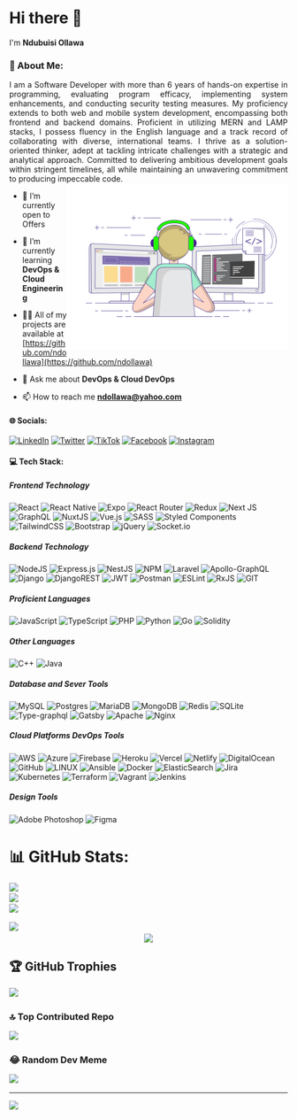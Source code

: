 # Hi there 👋
I'm <strong>Ndubuisi Ollawa</strong>

### 💫 About Me:
<p align="justify">I am a Software Developer with more than 6 years of hands-on expertise in programming, evaluating program efficacy, implementing system enhancements, and conducting security testing measures. My proficiency extends to both web and mobile system development, encompassing both frontend and backend domains. Proficient in utilizing MERN and LAMP stacks, I possess fluency in the English language and a track record of collaborating with diverse, international teams. I thrive as a solution-oriented thinker, adept at tackling intricate challenges with a strategic and analytical approach. Committed to delivering ambitious development goals within stringent timelines, all while maintaining an unwavering commitment to producing impeccable code.
<img align="right" alt="Coding" width="400" src="https://raw.githubusercontent.com/devSouvik/devSouvik/master/gif3.gif"></p>


- 🔭 I’m currently open to Offers 
-  🌱 I’m currently learning **DevOps & Cloud Engineering**
- 👨‍💻 All of my projects are available at [https://github.com/ndollawa](https://github.com/ndollawa)
- 💬 Ask me about **DevOps & Cloud DevOps**

 
- 📫 How to reach me **ndollawa@yahoo.com**

<!--<div style="display: flex; align-items: flex-start;"><img src="https://techstack-generator.vercel.app/sass-icon.svg" alt="icon" width="30" height="30" /><img src="https://techstack-generator.vercel.app/react-icon.svg" alt="icon" width="30" height="30" /><img src="https://techstack-generator.vercel.app/redux-icon.svg" alt="icon" width="30" height="30" /><img src="https://techstack-generator.vercel.app/ts-icon.svg" alt="icon" width="30" height="30" /><img src="https://techstack-generator.vercel.app/js-icon.svg" alt="icon" width="30" height="30" /></div><div style="display: flex; align-items: flex-start;"><img src="https://techstack-generator.vercel.app/python-icon.svg" alt="icon" width="30" height="30" /><img src="https://techstack-generator.vercel.app/django-icon.svg" alt="icon" width="30" height="30" /><img src="https://techstack-generator.vercel.app/graphql-icon.svg" alt="icon" width="30" height="30" /><img src="https://techstack-generator.vercel.app/docker-icon.svg" alt="icon" width="30" height="30" /><img src="https://techstack-generator.vercel.app/github-icon.svg" alt="icon" width="30" height="30" /></div><div style="display: flex; align-items: flex-start;"><img src="https://techstack-generator.vercel.app/aws-icon.svg" alt="icon" width="30" height="30" /><img src="https://techstack-generator.vercel.app/restapi-icon.svg" alt="icon" width="30" height="30" /><img src="https://techstack-generator.vercel.app/kubernetes-icon.svg" alt="icon" width="30" height="30" /><img src="https://techstack-generator.vercel.app/mysql-icon.svg" alt="icon" width="30" height="30" /><img src="https://techstack-generator.vercel.app/nginx-icon.svg" alt="icon" width="30" height="30" /></div>-->

#### 🌐 Socials:
<span>[![LinkedIn](https://img.shields.io/badge/LinkedIn-%230077B5.svg?logo=linkedin&logoColor=white)](https://linkedin.com/in/Ndollawa)</span><span>
[![Twitter](https://img.shields.io/badge/Twitter-%231DA1F2.svg?logo=Twitter&logoColor=white)](https://twitter.com/ndollawaO)</span> [![TikTok](https://img.shields.io/badge/TikTok-%23000000.svg?logo=TikTok&logoColor=white)](https://tiktok.com/@ndollawa) [![Facebook](https://img.shields.io/badge/Facebook-%231877F2.svg?logo=Facebook&logoColor=white)](https://facebook.com/Ndollawa) [![Instagram](https://img.shields.io/badge/Instagram-%23E4405F.svg?logo=Instagram&logoColor=white)](https://instagram.com/Ndollawa) 

#### 💻 Tech Stack:
##### Frontend Technology
![React](https://img.shields.io/badge/react-%2320232a.svg?style=plastic&logo=react&logoColor=%2361DAFB) ![React Native](https://img.shields.io/badge/react_native-%2320232a.svg?style=plastic&logo=react&logoColor=%2361DAFB) ![Expo](https://img.shields.io/badge/expo-1C1E24?style=plastic&logo=expo&logoColor=#D04A37) ![React Router](https://img.shields.io/badge/React_Router-CA4245?style=plastic&logo=react-router&logoColor=white) ![Redux](https://img.shields.io/badge/redux-%23593d88.svg?style=plastic&logo=redux&logoColor=white) ![Next JS](https://img.shields.io/badge/Next-black?style=plastic&logo=next.js&logoColor=white)![GraphQL](https://img.shields.io/badge/-GraphQL-E10098?style=plastic&logo=graphql&logoColor=white) ![NuxtJS](https://img.shields.io/badge/Nuxt-black?style=plastic&logo=nuxt.js&logoColor=white) ![Vue.js](https://img.shields.io/badge/vuejs-%2335495e.svg?style=plastic&logo=vuedotjs&logoColor=%234FC08D) ![SASS](https://img.shields.io/badge/SASS-hotpink.svg?style=plastic&logo=SASS&logoColor=white) ![Styled Components](https://img.shields.io/badge/styled--components-DB7093?style=plastic&logo=styled-components&logoColor=white) ![TailwindCSS](https://img.shields.io/badge/tailwindcss-%2338B2AC.svg?style=plastic&logo=tailwind-css&logoColor=white) ![Bootstrap](https://img.shields.io/badge/bootstrap-%23563D7C.svg?style=plastic&logo=bootstrap&logoColor=white) ![jQuery](https://img.shields.io/badge/jquery-%230769AD.svg?style=plastic&logo=jquery&logoColor=white) ![Socket.io](https://img.shields.io/badge/Socket.io-black?style=plastic&logo=socket.io&badgeColor=010101)
##### Backend Technology
![NodeJS](https://img.shields.io/badge/node.js-6DA55F?style=plastic&logo=node.js&logoColor=white) ![Express.js](https://img.shields.io/badge/express.js-%23404d59.svg?style=plastic&logo=express&logoColor=%2361DAFB) ![NestJS](https://img.shields.io/badge/nestjs-%23E0234E.svg?style=plastic&logo=nestjs&logoColor=white) ![NPM](https://img.shields.io/badge/NPM-%23000000.svg?style=plastic&logo=npm&logoColor=white) ![Laravel](https://img.shields.io/badge/laravel-%23FF2D20.svg?style=plastic&logo=laravel&logoColor=white) ![Apollo-GraphQL](https://img.shields.io/badge/-ApolloGraphQL-311C87?style=plastic&logo=apollo-graphql) ![Django](https://img.shields.io/badge/django-%23092E20.svg?style=plastic&logo=django&logoColor=white) ![DjangoREST](https://img.shields.io/badge/DJANGO-REST-ff1709?style=plastic&logo=django&logoColor=white&color=ff1709&labelColor=gray) ![JWT](https://img.shields.io/badge/JWT-black?style=plastic&logo=JSON%20web%20tokens) ![Postman](https://img.shields.io/badge/Postman-FF6C37?style=plastic&logo=postman&logoColor=white) ![ESLint](https://img.shields.io/badge/ESLint-4B3263?style=plastic&logo=eslint&logoColor=white) ![RxJS](https://img.shields.io/badge/rxjs-%23B7178C.svg?style=plastic&logo=reactivex&logoColor=white) ![GIT](https://img.shields.io/badge/Git-fc6d26?style=plastic&logo=git&logoColor=white)
##### Proficient Languages
![JavaScript](https://img.shields.io/badge/javascript-%23323330.svg?style=plastic&logo=javascript&logoColor=%23F7DF1E) ![TypeScript](https://img.shields.io/badge/typescript-%23007ACC.svg?style=plastic&logo=typescript&logoColor=white) ![PHP](https://img.shields.io/badge/php-%23777BB4.svg?style=plastic&logo=php&logoColor=white) ![Python](https://img.shields.io/badge/python-3670A0?style=plastic&logo=python&logoColor=ffdd54 ) ![Go](https://img.shields.io/badge/go-%2300ADD8.svg?style=plastic&logo=go&logoColor=white) ![Solidity](https://img.shields.io/badge/Solidity-%23363636.svg?style=plastic&logo=solidity&logoColor=white) 
##### Other Languages
![C++](https://img.shields.io/badge/c++-%2300599C.svg?style=plastic&logo=c%2B%2B&logoColor=white) ![Java](https://img.shields.io/badge/java-%23ED8B00.svg?style=plastic&logo=java&logoColor=white)
##### Database and Sever Tools 
![MySQL](https://img.shields.io/badge/mysql-%2300f.svg?style=plastic&logo=mysql&logoColor=white) ![Postgres](https://img.shields.io/badge/postgres-%23316192.svg?style=plastic&logo=postgresql&logoColor=white) ![MariaDB](https://img.shields.io/badge/MariaDB-003545?style=plastic&logo=mariadb&logoColor=white) ![MongoDB](https://img.shields.io/badge/MongoDB-%234ea94b.svg?style=plastic&logo=mongodb&logoColor=white) ![Redis](https://img.shields.io/badge/redis-%23DD0031.svg?style=plastic&logo=redis&logoColor=white) ![SQLite](https://img.shields.io/badge/sqlite-%2307405e.svg?style=plastic&logo=sqlite&logoColor=white) ![Type-graphql](https://img.shields.io/badge/-TypeGraphQL-%23C04392?style=plastic) ![Gatsby](https://img.shields.io/badge/Gatsby-%23663399.svg?style=plastic&logo=gatsby&logoColor=white) ![Apache](https://img.shields.io/badge/apache-%23D42029.svg?style=plastic&logo=apache&logoColor=white) ![Nginx](https://img.shields.io/badge/nginx-%23009639.svg?style=plastic&logo=nginx&logoColor=white) 
##### Cloud Platforms DevOps Tools
![AWS](https://img.shields.io/badge/AWS-%23FF9900.svg?style=plastic&logo=amazon-aws&logoColor=white) ![Azure](https://img.shields.io/badge/azure-%230072C6.svg?style=plastic&logo=azure-devops&logoColor=white) ![Firebase](https://img.shields.io/badge/firebase-%23039BE5.svg?style=plastic&logo=firebase) ![Heroku](https://img.shields.io/badge/heroku-%23430098.svg?style=plastic&logo=heroku&logoColor=white) ![Vercel](https://img.shields.io/badge/vercel-%23000000.svg?style=plastic&logo=vercel&logoColor=white) ![Netlify](https://img.shields.io/badge/netlify-%23000000.svg?style=plastic&logo=netlify&logoColor=#00C7B7) ![DigitalOcean](https://img.shields.io/badge/DigitalOcean-%230167ff.svg?style=plastic&logo=digitalOcean&logoColor=white) ![GitHub](https://img.shields.io/badge/GitHub-%23121011.svg?style=plastic&logo=github&logoColor=white) ![LINUX](https://img.shields.io/badge/Linux-FCC624?style=plastic&logo=linux&logoColor=black) ![Ansible](https://img.shields.io/badge/ansible-%231A1918.svg?style=plastic&logo=ansible&logoColor=white) ![Docker](https://img.shields.io/badge/docker-%230db7ed.svg?style=plastic&logo=docker&logoColor=white) ![ElasticSearch](https://img.shields.io/badge/-ElasticSearch-005571?style=plastic&logo=elasticsearch) ![Jira](https://img.shields.io/badge/jira-%230A0FFF.svg?style=plastic&logo=jira&logoColor=white) ![Kubernetes](https://img.shields.io/badge/kubernetes-%23326ce5.svg?style=plastic&logo=kubernetes&logoColor=white) ![Terraform](https://img.shields.io/badge/terraform-%235835CC.svg?style=plastic&logo=terraform&logoColor=white) ![Vagrant](https://img.shields.io/badge/vagrant-%231563FF.svg?style=plastic&logo=vagrant&logoColor=white) ![Jenkins](https://img.shields.io/badge/jenkins-%232C5263.svg?style=plastic&logo=jenkins&logoColor=white)
##### Design Tools
![Adobe Photoshop](https://img.shields.io/badge/adobephotoshop-%2331A8FF.svg?style=plastic&logo=adobephotoshop&logoColor=white) ![Figma](https://img.shields.io/badge/figma-%23F24E1E.svg?style=plastic&logo=figma&logoColor=white)


# 📊 GitHub Stats:
![](https://github-readme-stats.vercel.app/api?username=Ndollawa&theme=default&hide_border=false&include_all_commits=false&count_private=true)<br/>
![](https://github-readme-streak-stats.herokuapp.com/?user=Ndollawa&theme=default&hide_border=false)<br/>
![](https://github-readme-stats.vercel.app/api/top-langs/?username=Ndollawa&theme=default&hide_border=false&include_all_commits=false&count_private=true&layout=compact)

<img src="https://user-images.githubusercontent.com/73097560/115834477-dbab4500-a447-11eb-908a-139a6edaec5c.gif">
<div align="center">
<a href="https://github.com/ndollawa">
<!-- <img align="center" src="http://github-profile-summary-cards.vercel.app/api/cards/productive-time?username=ndollawa&theme=2077" height="180em" /> -->
<img align="center" src="http://github-profile-summary-cards.vercel.app/api/cards/profile-details?username=ndollawa&theme=2077" height="180em" /></a>
</div>

## 🏆 GitHub Trophies
![](https://github-profile-trophy.vercel.app/?username=Ndollawa&theme=radical&no-frame=false&no-bg=true&margin-w=4)

### 🔝 Top Contributed Repo
![](https://github-contributor-stats.vercel.app/api?username=Ndollawa&limit=5&theme=dark&combine_all_yearly_contributions=true)



### 😂 Random Dev Meme
<img src='https://randommeme-five.vercel.app/' style="height: 400px;"/>

---
[![](https://visitcount.itsvg.in/api?id=Ndollawa&icon=0&color=0)](https://visitcount.itsvg.in)

